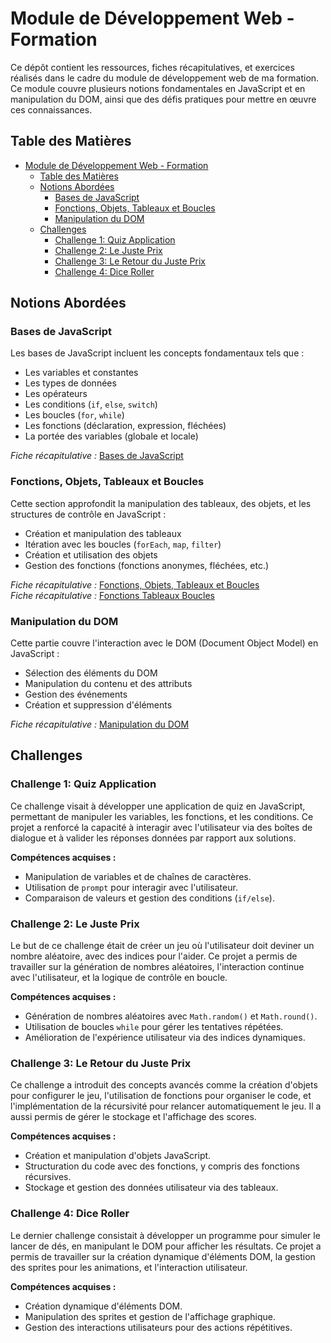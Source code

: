 
# Module de Développement Web - Formation

Ce dépôt contient les ressources, fiches récapitulatives, et exercices réalisés dans le cadre du module de développement web de ma formation. Ce module couvre plusieurs notions fondamentales en JavaScript et en manipulation du DOM, ainsi que des défis pratiques pour mettre en œuvre ces connaissances.

## Table des Matières

- [Module de Développement Web - Formation](#module-de-développement-web---formation)
  - [Table des Matières](#table-des-matières)
  - [Notions Abordées](#notions-abordées)
    - [Bases de JavaScript](#bases-de-javascript)
    - [Fonctions, Objets, Tableaux et Boucles](#fonctions-objets-tableaux-et-boucles)
    - [Manipulation du DOM](#manipulation-du-dom)
  - [Challenges](#challenges)
    - [Challenge 1: Quiz Application](#challenge-1-quiz-application)
    - [Challenge 2: Le Juste Prix](#challenge-2-le-juste-prix)
    - [Challenge 3: Le Retour du Juste Prix](#challenge-3-le-retour-du-juste-prix)
    - [Challenge 4: Dice Roller](#challenge-4-dice-roller)

## Notions Abordées

### Bases de JavaScript

Les bases de JavaScript incluent les concepts fondamentaux tels que :
- Les variables et constantes
- Les types de données
- Les opérateurs
- Les conditions (`if`, `else`, `switch`)
- Les boucles (`for`, `while`)
- Les fonctions (déclaration, expression, fléchées)
- La portée des variables (globale et locale)

*Fiche récapitulative :* [Bases de JavaScript](./path_to_file/bases_js.md)

### Fonctions, Objets, Tableaux et Boucles

Cette section approfondit la manipulation des tableaux, des objets, et les structures de contrôle en JavaScript :
- Création et manipulation des tableaux
- Itération avec les boucles (`forEach`, `map`, `filter`)
- Création et utilisation des objets
- Gestion des fonctions (fonctions anonymes, fléchées, etc.)

*Fiche récapitulative :* [Fonctions, Objets, Tableaux et Boucles](./path_to_file/fonctions_objects.md)  
*Fiche récapitulative :* [Fonctions Tableaux Boucles](./path_to_file/fonctions_tableaux_boucles.md)

### Manipulation du DOM

Cette partie couvre l'interaction avec le DOM (Document Object Model) en JavaScript :
- Sélection des éléments du DOM
- Manipulation du contenu et des attributs
- Gestion des événements
- Création et suppression d'éléments

*Fiche récapitulative :* [Manipulation du DOM](./path_to_file/dom.md)

## Challenges

### Challenge 1: Quiz Application

Ce challenge visait à développer une application de quiz en JavaScript, permettant de manipuler les variables, les fonctions, et les conditions. Ce projet a renforcé la capacité à interagir avec l'utilisateur via des boîtes de dialogue et à valider les réponses données par rapport aux solutions.

**Compétences acquises :**
- Manipulation de variables et de chaînes de caractères.
- Utilisation de `prompt` pour interagir avec l'utilisateur.
- Comparaison de valeurs et gestion des conditions (`if/else`).

### Challenge 2: Le Juste Prix

Le but de ce challenge était de créer un jeu où l'utilisateur doit deviner un nombre aléatoire, avec des indices pour l'aider. Ce projet a permis de travailler sur la génération de nombres aléatoires, l'interaction continue avec l'utilisateur, et la logique de contrôle en boucle.

**Compétences acquises :**
- Génération de nombres aléatoires avec `Math.random()` et `Math.round()`.
- Utilisation de boucles `while` pour gérer les tentatives répétées.
- Amélioration de l'expérience utilisateur via des indices dynamiques.

### Challenge 3: Le Retour du Juste Prix

Ce challenge a introduit des concepts avancés comme la création d'objets pour configurer le jeu, l'utilisation de fonctions pour organiser le code, et l'implémentation de la récursivité pour relancer automatiquement le jeu. Il a aussi permis de gérer le stockage et l'affichage des scores.

**Compétences acquises :**
- Création et manipulation d'objets JavaScript.
- Structuration du code avec des fonctions, y compris des fonctions récursives.
- Stockage et gestion des données utilisateur via des tableaux.

### Challenge 4: Dice Roller

Le dernier challenge consistait à développer un programme pour simuler le lancer de dés, en manipulant le DOM pour afficher les résultats. Ce projet a permis de travailler sur la création dynamique d'éléments DOM, la gestion des sprites pour les animations, et l'interaction utilisateur.

**Compétences acquises :**
- Création dynamique d'éléments DOM.
- Manipulation des sprites et gestion de l'affichage graphique.
- Gestion des interactions utilisateurs pour des actions répétitives.